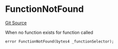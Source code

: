 # FunctionNotFound
[Git Source](https://github.com/thrackle-io/forte-rules-engine/blob/5abe0bdd205a0cc39e18fc6dac3a712362e23f50/src/client/token/handler/diamond/HandlerDiamond.sol)

When no function exists for function called


```solidity
error FunctionNotFound(bytes4 _functionSelector);
```

